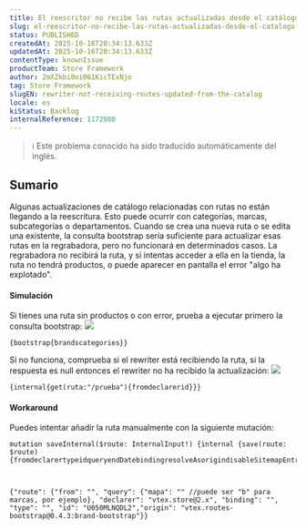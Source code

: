 ```yaml
---
title: El reescritor no recibe las rutas actualizadas desde el catálogo
slug: el-reescritor-no-recibe-las-rutas-actualizadas-desde-el-catalogo
status: PUBLISHED
createdAt: 2025-10-16T20:34:13.633Z
updatedAt: 2025-10-16T20:34:13.633Z
contentType: knownIssue
productTeam: Store Framework
author: 2mXZkbi0oi061KicTExNjo
tag: Store Framework
slugEN: rewriter-not-receiving-routes-updated-from-the-catalog
locale: es
kiStatus: Backlog
internalReference: 1172080
---
```


>ℹ️ Este problema conocido ha sido traducido automáticamente del inglés.

## Sumario


Algunas actualizaciones de catálogo relacionadas con rutas no están llegando a la reescritura. Esto puede ocurrir con categorías, marcas, subcategorías o departamentos. Cuando se crea una nueva ruta o se edita una existente, la consulta bootstrap sería suficiente para actualizar esas rutas en la regrabadora, pero no funcionará en determinados casos. La regrabadora no recibirá la ruta, y si intentas acceder a ella en la tienda, la ruta no tendrá productos, o puede aparecer en pantalla el error "algo ha explotado".


#### Simulación


Si tienes una ruta sin productos o con error, prueba a ejecutar primero la consulta bootstrap:
 ![](https://vtexhelp.zendesk.com/attachments/token/lgRhaWsmwABr8rF4ow1DmLNwC/?name=image.png)

    {bootstrap{brandscategories}}


Si no funciona, comprueba si el rewriter está recibiendo la ruta, si la respuesta es null entonces el rewriter no ha recibido la actualización:
 ![](https://vtexhelp.zendesk.com/attachments/token/W3vx3sa1BFL2DOSIsTh49tuvk/?name=image.png)

    {internal{get(ruta:"/prueba"){fromdeclarerid}}}



#### Workaround


Puedes intentar añadir la ruta manualmente con la siguiente mutación:

    mutation saveInternal($route: InternalInput!) {internal {save(route: $route) {fromdeclarertypeidqueryendDatebindingresolveAsorigindisableSitemapEntry}}}



    {"route": {"from": "", "query": {"mapa": "" //puede ser "b" para marcas, por ejemplo}, "declarer": "vtex.store@2.x", "binding": "", "type": "", "id": "U050MLNQDL2","origin": "vtex.routes-bootstrap@0.4.3:brand-bootstrap"}}



